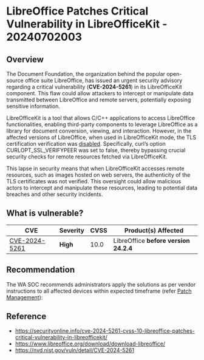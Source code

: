 # LibreOffice Patches Critical Vulnerability in LibreOfficeKit - 20240702003

## Overview

The Document Foundation, the organization behind the popular open-source office suite LibreOffice, has issued an urgent security advisory regarding a critical vulnerability (**CVE-2024-5261**) in its LibreOfficeKit component. This flaw could allow attackers to intercept or manipulate data transmitted between LibreOffice and remote servers, potentially exposing sensitive information.

LibreOfficeKit is a tool that allows C/C++ applications to access LibreOffice functionalities, enabling third-party components to leverage LibreOffice as a library for document conversion, viewing, and interaction. However, in the affected versions of LibreOffice, when used in LibreOfficeKit mode, the TLS certification verification was  [disabled](https://www.libreoffice.org/about-us/security/advisories/cve-2024-5261/). Specifically, curl’s option CURLOPT_SSL_VERIFYPEER was set to false, thereby bypassing crucial security checks for remote resources fetched via LibreOfficeKit.

This lapse in security means that when LibreOfficeKit accesses remote resources, such as images hosted on web servers, the authenticity of the TLS certificates was not verified. This oversight could allow malicious actors to intercept and manipulate these resources, leading to potential data breaches and other security incidents.

## What is vulnerable?

| CVE                                                             | Severity | CVSS | Product(s) Affected                   |
| --------------------------------------------------------------- | -------- | ---- | ------------------------------------- |
| [CVE-2024-5261](https://nvd.nist.gov/vuln/detail/CVE-2024-5261) | **High** | 10.0 | LibreOffice **before version 24.2.4** |

## Recommendation

The WA SOC recommends administrators apply the solutions as per vendor instructions to all affected devices within expected timeframe (refer [Patch Management](../guidelines/patch-management.md)):

## Reference

- https://securityonline.info/cve-2024-5261-cvss-10-libreoffice-patches-critical-vulnerability-in-libreofficekit/
- https://www.libreoffice.org/download/download-libreoffice/
- https://nvd.nist.gov/vuln/detail/CVE-2024-5261
